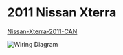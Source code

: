 # 2011 Nissan Xterra

[Nissan-Xterra-2011-CAN](Nissan-Xterra-2011-CAN)

![Wiring Diagram](OEM-Docs/Nissan/2011_Xterra/2011_Xterra_ECU.png)

